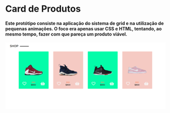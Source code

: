 <h1> Card de Produtos</h1>
<h4>Este protótipo consiste na aplicação do sistema de grid e na utilização de pequenas animações. O foco era apenas usar CSS e HTML, tentando, ao mesmo tempo, fazer com que pareça um produto viável.</h4>
<a href="https://hirusunshine.github.io/productcard/" class="imagem-desktop-preview"><img src="img/desktop-size-pc.png"/></a>
